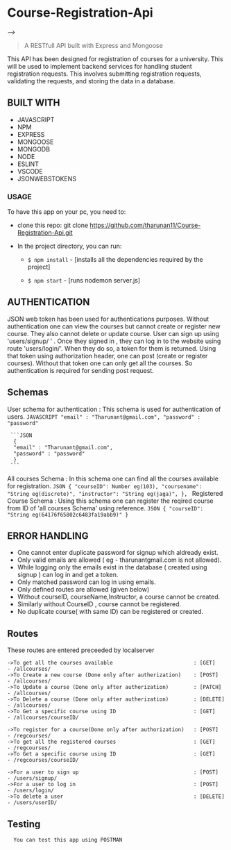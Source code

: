 # Course-Registration-Api
-->

>  A RESTfull API built with Express and Mongoose 


This API has been designed for registration of courses for a university. This will be used to implement backend services for handling 
student registration requests. This involves submitting registration requests, validating the requests, and storing the data 
in a database.

##  BUILT WITH

- JAVASCRIPT
- NPM
- EXPRESS
- MONGOOSE
- MONGODB
- NODE
- ESLINT
- VSCODE
- JSONWEBSTOKENS

### USAGE

To have this app on your pc, you need to:
*  clone this repo: git clone https://github.com/tharunan11/Course-Registration-Api.git

* In the project directory, you can run:

  - `$ npm install` - [installs all the dependencies required by the project]

  - `$ npm start` - [runs nodemon server.js]
 
## AUTHENTICATION

JSON web token has been used for authentications purposes. Without authentication one can view the courses but cannot create or register new course. 
They also cannot delete or update course. User can sign up using 'users/signup/ ' . Once they signed in , they can log in to the website using route 
'users/login/'. When they do so, a token for them is returned. Using that token using authorization header, one can post (create or register courses).
Without that token one can only get all the courses. So authentication is required for sending post request.

## Schemas
   User schema for authentication :
       This schema is used for authentication of users.
       ```JAVASCRIPT
      "email" : "Tharunant@gmail.com",
      "password" : "password"
      ```

     ```JSON
      {
      "email" : "Tharunant@gmail.com",
      "password" : "password"
      }
     ```
   All courses Schema :
       In this schema one can find all the courses available for registration. 
       ```JSON
      {
        "courseID": Number eg(103),
        "coursename": "String eg(discrete)",
        "instructor": "String eg(jaga)",
      },
      ```
   Registered Course Schema :
       Using this schema one can register the reqired course from ID of 'all courses Schema' using reference.
       ```JSON
      {
          "courseID": "String eg(64176f65802c6483fa19abb9)"
      }
      ```

## ERROR HANDLING
  * One cannot enter duplicate password for signup which aldready exist.
  * Only valid emails are allowed ( eg - tharunantgmail.com is not allowed).
  * While logging only the emails exist in the database ( created using signup ) can log in and get a token.
  * Only matched password can log in using emails.
  * Only defined routes are allowed (given below)
  * Without courseID, courseName,Instructor, a course cannot be created.
  * Similarly without CourseID , course cannot be registered.
  * No duplicate course( with same ID) can be registered or created.
  
## Routes
  These routes are entered preceeded by localserver
  
    ->To get all the courses available                          : [GET]    - /allcourses/
    ->To Create a new course (Done only after autherization)    : [POST]   - /allcourses/
    ->To Update a course (Done only after autherization)        : [PATCH]  - /allcourses/
    ->To Delete a course (Done only after autherization)        : [DELETE] - /allcourses/
    ->To Get a specific course using ID                         : [GET]    - /allcourses/courseID/

    ->To register for a course(Done only after authorization)   : [POST]   - /regcourses/
    ->To get all the registered courses                         : [GET]    - /regcourses/
    ->To Get a specific course using ID                         : [GET]    - /regcourses/courseID/
    
    ->For a user to sign up                                     : [POST]   - /users/signup/
    ->For a user to log in                                      : [POST]   - /users/login/
    ->To delete a user                                          : [DELETE] - /users/userID/
    
  
## Testing

      You can test this app using POSTMAN 
      
      

